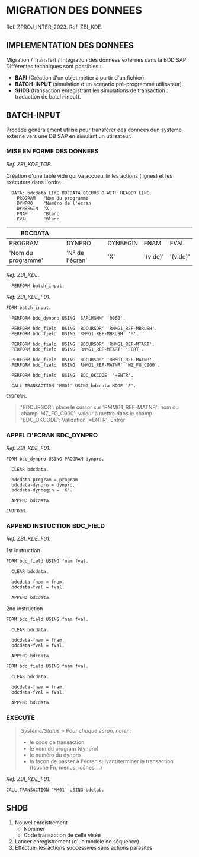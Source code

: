 # **MIGRATION DES DONNEES**

Ref. ZPROJ_INTER_2023.
Ref. ZBI_KDE.

## **IMPLEMENTATION DES DONNEES**

Migration / Transfert / Intégration des données externes dans la BDD SAP. DIfférentes techniques sont possibles :

- **BAPI** (Création d'un objet métier à partir d'un fichier).
- **BATCH-INPUT** (simulation d'un scenario pré-programmé utilisateur).
- **SHDB** (transaction enregistrant les simulations de transaction : traduction de batch-input).

## **BATCH-INPUT**

Procédé généralement utilisé pour transférer des données dun systeme externe vers une DB SAP en simulant un utilisateur.

### **MISE EN FORME DES DONNEES**

_Ref. ZBI_KDE_TOP._

Création d'une table vide qui va accueuillir les actions (lignes) et les exécutera dans l'ordre.

```ABAP
  DATA: bdcdata LIKE BDCDATA OCCURS 0 WITH HEADER LINE.
    PROGRAM   "Nom du programme
    DYNPRO    "Numéro de l'écran
    DYNBEGIN  "X
    FNAM      "Blanc
    FVAL      "Blanc
```

| **BDCDATA**        |                 |          |          |          |
| ------------------ | --------------- | -------- | -------- | -------- |
| PROGRAM            | DYNPRO          | DYNBEGIN | FNAM     | FVAL     |
| 'Nom du programme' | 'N° de l'écran' | 'X'      | '(vide)' | '(vide)' |

_Ref. ZBI_KDE._

```ABAP
  PERFORM batch_input.
```

_Ref. ZBI_KDE_F01._

```ABAP
FORM batch_input.

  PERFORM bdc_dynpro USING 'SAPLMGMM' '0060'.

  PERFORM bdc_field  USING 'BDCURSOR' 'RMMG1_REF-MBRUSH'.
  PERFORM bdc_field  USING 'RMMG1_REF-MBRUSH' 'M'.

  PERFORM bdc_field  USING 'BDCURSOR' 'RMMG1_REF-MTART'.
  PERFORM bdc_field  USING 'RMMG1_REF-MTART' 'FERT'.

  PERFORM bdc_field  USING 'BDCURSOR' 'RMMG1_REF-MATNR'.
  PERFORM bdc_field  USING 'RMMG1_REF-MATNR' 'MZ_FG_C900'.

  PERFORM bdc_field  USING 'BDC_OKCODE' '=ENTR'.

  CALL TRANSACTION 'MM01' USING bdcdata MODE 'E'.

ENDFORM.
```

> 'BDCURSOR': place le cursor sur
> 'RMMG1_REF-MATNR': nom du champ
> 'MZ_FG_C900': valeur à mettre dans le champ
> 'BDC_OKCODE': Validation
> '=ENTR': Entrer

### **APPEL D'ECRAN BDC_DYNPRO**

_Ref. ZBI_KDE_F01._

```ABAP
FORM bdc_dynpro USING PROGRAM dynpro.

  CLEAR bdcdata.

  bdcdata-program = program.
  bdcdata-dynpro = dynpro.
  bdcdata-dynbegin = 'X'.

  APPEND bdcdata.

ENDFORM.
```

### **APPEND INSTUCTION BDC_FIELD**

_Ref. ZBI_KDE_F01._

1st instruction

```ABAP
FORM bdc_field USING fnam fval.

  CLEAR bdcdata.

  bdcdata-fnam = fnam.
  bdcdata-fval = fval.

  APPEND bdcdata.
```

2nd instruction

```ABAP
FORM bdc_field USING fnam fval.

  CLEAR bdcdata.

  bdcdata-fnam = fnam.
  bdcdata-fval = fval.

  APPEND bdcdata.
```

```ABAP
FORM bdc_field USING fnam fval.

  CLEAR bdcdata.

  bdcdata-fnam = fnam.
  bdcdata-fval = fval.

  APPEND bdcdata.
```

### **EXECUTE**

> _Système/Status > Pour chaque écran, noter :_
>
> - le code de transaction
> - le nom du program (dynpro)
> - le numéro du dynpro
> - la façon de passer à l'écren suivant/terminer la transaction (touche Fn, menus, icônes ...)

_Ref. ZBI_KDE_F01._

```ABAP
CALL TRANSACTION 'MM01' USING bdctab.
```

## **SHDB**

1. Nouvel enreistrement
   - Nommer
   - Code transaction de celle visée
2. Lancer enregistrement (d'un modèle de séquence)
3. Effectuer les actions successives sans actions parasites
